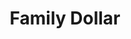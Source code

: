 ---
title: "Family Dollar"
url: /newport-news/family-dollar-jefferson-avenue-2/
shop: variety store
---